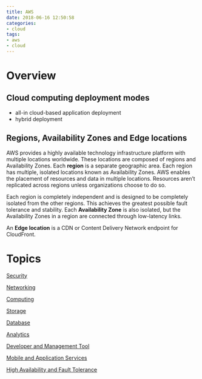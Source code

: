 ```yaml
---
title: AWS
date: 2018-06-16 12:50:58
categories:
- cloud
tags:
- aws
- cloud
---
```

# Overview

## Cloud computing deployment modes
* all-in cloud-based application deployment
* hybrid deployment

## Regions, Availability Zones and Edge locations

AWS provides a highly available technology infrastructure platform with multiple locations worldwide. These locations are composed of regions and Availability Zones. Each **region** is a separate geographic area. Each region has multiple, isolated locations known as Availability Zones. AWS enables the placement of resources and data in multiple locations. Resources aren’t replicated across regions unless organizations choose to do so.

Each region is completely independent and is designed to be completely isolated from the other regions. This achieves the greatest possible fault tolerance and stability. Each **Availability Zone** is also isolated, but the Availability Zones in a region are connected through low-latency links.

An **Edge location** is a CDN or Content Delivery Network endpoint for CloudFront.

# Topics
[Security](aws-security.md)
 
[Networking](aws-networking.md)

[Computing](aws-computing.md)

[Storage](aws-storage.md)

[Database](aws-database.md)

[Analytics](aws-analytics.md)

[Developer and Management Tool](aws-developer-management-tool.md)

[Mobile and Application Services](aws-mobile-application-services.md)

[High Availability and Fault Tolerance](aws-high-availability-fault-tolerance.md)